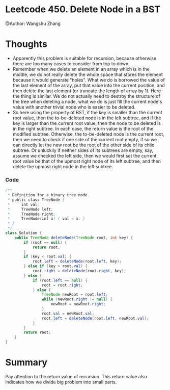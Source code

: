# Leetcode 450. Delete Node in a BST
@Author: Wangshu Zhang

# Thoughts
* Apparently this problem is suitable for recursion, because otherwise there are too many cases to consider from top to down.
* Remember when we delete an element in an array which is in the middle, we do not really delete the whole space that stores the element because it would generate "holes". What we do is borrowed the value of the last element of the array, put that value into the current position, and then delete the last element (or truncate the length of array by 1). Here the thing is similar. We do not actually need to destroy the structure of the tree when deleting a node, what we do is just fill the current node's value with another trivial node who is easier to be deleted.
* So here using the property of BST, if the key is smaller than the current root value, then the to-be-deleted node is in the left subtree, and if the key is larger than the current root value, then the node to be deleted is in the right subtree. In each case, the return value is the root of the modified subtree. Otherwise, the to-be-deleted node is the current root, then we need to check if one side of the current root empty, if so we can directly let the new root be the root of the other side of its child subtree. Or unluckily if neither sides of its subtrees are empty, say, assume we checked the left side, then we would first set the current root value be that of the upmost right node of its left subtree, and then delete the upmost right node in the left subtree.


### Code

```Java
/**
 * Definition for a binary tree node.
 * public class TreeNode {
 *     int val;
 *     TreeNode left;
 *     TreeNode right;
 *     TreeNode(int x) { val = x; }
 * }
 */
class Solution {
    public TreeNode deleteNode(TreeNode root, int key) {
        if (root == null) {
            return root;
        }
        if (key < root.val) {
            root.left = deleteNode(root.left, key);
        } else if (key > root.val) {
            root.right = deleteNode(root.right, key);
        } else {
            if (root.left == null) {
                root = root.right;
            } else {
                TreeNode newRoot = root.left;
                while (newRoot.right != null) {
                    newRoot = newRoot.right;
                }
                root.val = newRoot.val;
                root.left = deleteNode(root.left, newRoot.val);
            }
        }
        return root;
    }
}
```

# Summary
Pay attention to the return value of recursion. This return value also indicates how we divide big problem into small parts.

